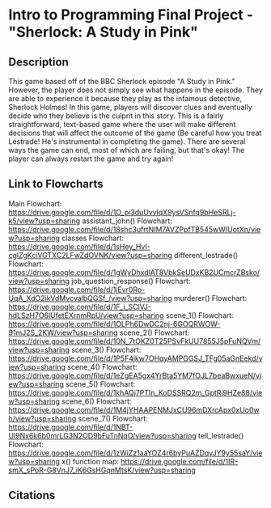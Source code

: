 # Intro to Programming Final Project - "Sherlock: A Study in Pink"
## Description
This game based off of the BBC Sherlock episode "A Study in Pink." However, the player does not simply see what happens in the episode. They are able to experience it because they play as the infamous detective, Sherlock Holmes! In this game, players will discover clues and eventually decide who they believe is the culprit in this story. This is a fairly straightforward, text-based game where the user will make different decisions that will affect the outcome of the game (Be careful how you treat Lestrade! He's instrumental in completing the game). There are several ways the game can end, most of which are failing, but that's okay! The player can always restart the game and try again!

## Link to Flowcharts
Main Flowchart: https://drive.google.com/file/d/1O_pi3duUvvlqX9ysVSnfq9bHeSRLj-k5/view?usp=sharing
assistant_john() Flowchart: https://drive.google.com/file/d/18shc3ufrtNIM7AVZPpfTB545wWIUotXn/view?usp=sharing
classes Flowchart: https://drive.google.com/file/d/1sHey_HvI-cglZgKciVGTXC2LFwZdOVNK/view?usp=sharing
different_lestrade() Flowchart: https://drive.google.com/file/d/1gWyDhxdlAT8VbkSeUDxKB2UCmcrZBsko/view?usp=sharing
job_question_response() Flowchart: https://drive.google.com/file/d/1jEvr0Ro-UqA_XdO2ikVdMvcvalbQGSf_/view?usp=sharing
murderer() Flowchart: https://drive.google.com/file/d/1F_i_SClVJ-hdLSzH7O6lUfetEXrnmRpU/view?usp=sharing
scene_1() Flowchart: https://drive.google.com/file/d/1OLPh6DwDC2nj-6GOQRWOW-91mJ2S_2KW/view?usp=sharing
scene_2() Flowchart: https://drive.google.com/file/d/10N_7tOKZ0T25PSvFkUU7855J5pFuNQVm/view?usp=sharing
scene_3() Flowchart: https://drive.google.com/file/d/1P5F4jkw7OHqyAMPGGSJ_TFg05aGnEekd/view?usp=sharing
scene_4() Flowchart: https://drive.google.com/file/d/1eZgEA5gx4YrBta5YM7fOJL7beaBwxueN/view?usp=sharing
scene_5() Flowchart: https://drive.google.com/file/d/1khAQj7PTIn_KoDSSRQ2m_GptRj9HZe88/view?usp=sharing
scene_6() Flowchart: https://drive.google.com/file/d/1M4jYHAAPENMJxCU96mDXrcApx0xUo0wh/view?usp=sharing
scene_7() Flowchart: https://drive.google.com/file/d/1NBT-Ul9Nx6k6b0mrLG3N2OD9bFuTnNqO/view?usp=sharing
tell_lestrade() Flowchart: https://drive.google.com/file/d/1zWiZz1aaYOZ4r6byPuAZDqyJY9y55saY/view?usp=sharing
x() function map: https://drive.google.com/file/d/1IR-smX_sPoR-G8VnJ7_iK6GsHGqnMtsK/view?usp=sharing

## Citations
